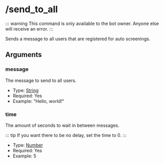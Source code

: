 # /send_to_all

::: warning
This command is only available to the bot owner. Anyone else will receive an error.
:::

Sends a message to all users that are registered for auto screenings.

## Arguments

### message

The message to send to all users.

-   Type: [String](https://developer.mozilla.org/en-US/docs/Web/JavaScript/Reference/Global_Objects/String)
-   Required: Yes
-   Example: "Hello, world!"

### time

The amount of seconds to wait in between messages.

::: tip
If you want there to be no delay, set the time to 0.
:::

-   Type: [Number](https://developer.mozilla.org/en-US/docs/Web/JavaScript/Reference/Global_Objects/Number)
-   Required: Yes
-   Example: 5
